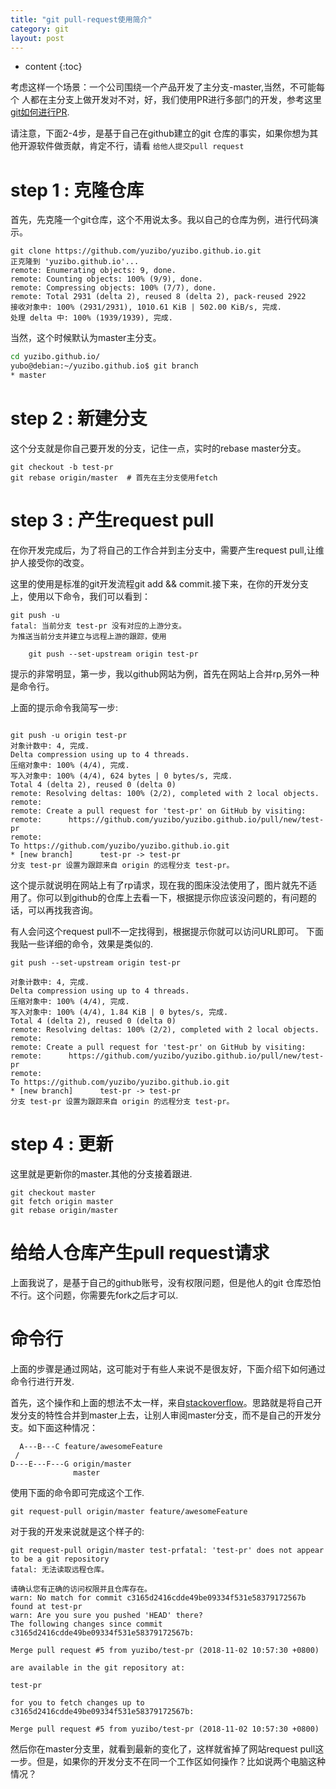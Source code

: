 ```yaml
---
title: "git pull-request使用简介"
category: git
layout: post
---
```


* content
{:toc}

考虑这样一个场景：一个公司围绕一个产品开发了主分支-master,当然，不可能每个
人都在主分支上做开发对不对，好，我们使用PR进行多部门的开发，参考这里
[git如何进行PR](http://www.aftermath.cn/git-stash.html).

请注意，下面2-4步，是基于自己在github建立的git 仓库的事实，如果你想为其他开源软件做贡献，肯定不行，请看 `给他人提交pull request`

# step 1 : 克隆仓库
首先，先克隆一个git仓库，这个不用说太多。我以自己的仓库为例，进行代码演示。

```git
git clone https://github.com/yuzibo/yuzibo.github.io.git
正克隆到 'yuzibo.github.io'...
remote: Enumerating objects: 9, done.
remote: Counting objects: 100% (9/9), done.
remote: Compressing objects: 100% (7/7), done.
remote: Total 2931 (delta 2), reused 8 (delta 2), pack-reused 2922
接收对象中: 100% (2931/2931), 1010.61 KiB | 502.00 KiB/s, 完成.
处理 delta 中: 100% (1939/1939), 完成.
```

当然，这个时候默认为master主分支。

```bash
cd yuzibo.github.io/
yubo@debian:~/yuzibo.github.io$ git branch
* master
```

# step 2 : 新建分支
这个分支就是你自己要开发的分支，记住一点，实时的rebase master分支。

```git
git checkout -b test-pr
git rebase origin/master  # 首先在主分支使用fetch
```

# step 3 : 产生request pull
在你开发完成后，为了将自己的工作合并到主分支中，需要产生request pull,让维护人接受你的改变。

这里的使用是标准的git开发流程git add && commit.接下来，在你的开发分支上，使用以下命令，我们可以看到：

```git
git push -u
fatal: 当前分支 test-pr 没有对应的上游分支。
为推送当前分支并建立与远程上游的跟踪，使用

    git push --set-upstream origin test-pr

```

提示的非常明显，第一步，我以github网站为例，首先在网站上合并rp,另外一种是命令行。

 上面的提示命令我简写一步:

```git

git push -u origin test-pr
对象计数中: 4, 完成.
Delta compression using up to 4 threads.
压缩对象中: 100% (4/4), 完成.
写入对象中: 100% (4/4), 624 bytes | 0 bytes/s, 完成.
Total 4 (delta 2), reused 0 (delta 0)
remote: Resolving deltas: 100% (2/2), completed with 2 local objects.
remote:
remote: Create a pull request for 'test-pr' on GitHub by visiting:
remote:      https://github.com/yuzibo/yuzibo.github.io/pull/new/test-pr
remote:
To https://github.com/yuzibo/yuzibo.github.io.git
* [new branch]      test-pr -> test-pr
分支 test-pr 设置为跟踪来自 origin 的远程分支 test-pr。
```

这个提示就说明在网站上有了rp请求，现在我的图床没法使用了，图片就先不适用了。你可以到github的仓库上去看一下，根据提示你应该没问题的，有问题的话，可以再找我咨询。

有人会问这个request pull不一定找得到，根据提示你就可以访问URL即可。
下面我贴一些详细的命令，效果是类似的.

```git
git push --set-upstream origin test-pr

对象计数中: 4, 完成.
Delta compression using up to 4 threads.
压缩对象中: 100% (4/4), 完成.
写入对象中: 100% (4/4), 1.84 KiB | 0 bytes/s, 完成.
Total 4 (delta 2), reused 0 (delta 0)
remote: Resolving deltas: 100% (2/2), completed with 2 local objects.
remote:
remote: Create a pull request for 'test-pr' on GitHub by visiting:
remote:      https://github.com/yuzibo/yuzibo.github.io/pull/new/test-pr
remote:
To https://github.com/yuzibo/yuzibo.github.io.git
* [new branch]      test-pr -> test-pr
分支 test-pr 设置为跟踪来自 origin 的远程分支 test-pr。
```
# step 4 : 更新

这里就是更新你的master.其他的分支接着跟进.

```git
git checkout master
git fetch origin master
git rebase origin/master
```

# 给给人仓库产生pull request请求
上面我说了，是基于自己的github账号，没有权限问题，但是他人的git 仓库恐怕不行。这个问题，你需要先fork之后才可以.

# 命令行
上面的步骤是通过网站，这可能对于有些人来说不是很友好，下面介绍下如何通过命令行进行开发.

首先，这个操作和上面的想法不太一样，来自[stackoverflow](https://stackoverflow.com/questions/26613329/git-request-pull-from-local-branch-to-remote-master)。思路就是将自己开发分支的特性合并到master上去，让别人审阅master分支，而不是自己的开发分支。如下面这种情况：

```git
  A---B---C feature/awesomeFeature
 /
D---E---F---G origin/master
              master
```
使用下面的命令即可完成这个工作.

```git
git request-pull origin/master feature/awesomeFeature
```

对于我的开发来说就是这个样子的:

```git
git request-pull origin/master test-prfatal: 'test-pr' does not appear to be a git repository
fatal: 无法读取远程仓库。

请确认您有正确的访问权限并且仓库存在。
warn: No match for commit c3165d2416cdde49be09334f531e58379172567b found at test-pr
warn: Are you sure you pushed 'HEAD' there?
The following changes since commit c3165d2416cdde49be09334f531e58379172567b:

Merge pull request #5 from yuzibo/test-pr (2018-11-02 10:57:30 +0800)

are available in the git repository at:

test-pr

for you to fetch changes up to c3165d2416cdde49be09334f531e58379172567b:

Merge pull request #5 from yuzibo/test-pr (2018-11-02 10:57:30 +0800)
```

然后你在master分支里，就看到最新的变化了，这样就省掉了网站request pull这一步。但是，如果你的开发分支不在同一个工作区如何操作？比如说两个电脑这种情况？
